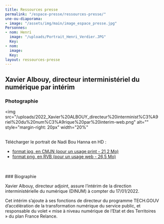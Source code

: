 ```yaml
---
title: Ressources presse
permalink: "/espace-presse/ressources-presse/"
une-ou-diaporama:
- image: "/assets/img/main/image_espace_presse.jpg"
Personnes:
- nom: Henri
  image: "/uploads/Portrait_Henri_Verdier.JPG"
  Key: 
- nom: 
  image: 
  Key: 
layout: ressources-presse
---
```


## Xavier Albouy, directeur interministériel du numérique par intérim
### Photographie

<img src="/uploads/2022_Xavier%20ALBOUY_directeur%20interminist%C3%A9riel%20du%20num%C3%A9rique%20par%20interim-web.png" alt="" style="margin-right: 20px" width="20%" 
<br>
<br>

Télécharger le portrait de Nadi Bou Hanna en HD :
* [format jpg, en CMJN (pour un usage print - 21,2 Mo)](uploads/2022_Xavier%20ALBOUY_directeur%20interminist%C3%A9riel%20du%20num%C3%A9rique%20par%20interim-print.jpg) 
* [format png, en RVB (pour un usage web - 26,5 Mo)](/uploads/2022_Xavier%20ALBOUY_directeur%20interminist%C3%A9riel%20du%20num%C3%A9rique%20par%20interim-web-89c065.png)
<br>
<br>
### Biographie

Xavier Albouy, directeur adjoint, assure l’intérim de la direction interministérielle du numérique (DINUM) à compter du 17/01/2022. 

Cet intérim s’ajoute à ses fonctions de directeur du programme TECH.GOUV d’accélération de la transformation numérique du service public, et responsable du volet « mise à niveau numérique de l’Etat et des Territoires » du plan France Relance.